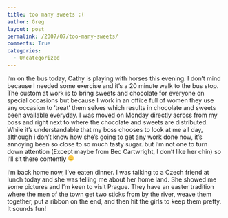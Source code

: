 ```yaml
---
title: too many sweets :(
author: Greg
layout: post
permalink: /2007/07/too-many-sweets/
comments: True
categories:
  - Uncategorized
---
```

I&#8217;m on the bus today, Cathy is playing with horses this evening. I don&#8217;t mind because I needed some exercise and it&#8217;s a 20 minute walk to the bus stop. The custom at work is to bring sweets and chocolate for everyone on special occasions but because I work in an office full of women they use any occasion to &#8216;treat&#8217; them selves which results in chocolate and sweets been available everyday. I was moved on Monday directly across from my boss and right next to where the chocolate and sweets are distributed. While it&#8217;s understandable that my boss chooses to look at me all day, although i don&#8217;t know how she&#8217;s going to get any work done now, it&#8217;s annoying been so close to so much tasty sugar. but I&#8217;m not one to turn down attention (Except maybe from Bec Cartwright, I don&#8217;t like her chin) so I&#8217;ll sit there contently <img src="/wp-content/smilies/simple-smile.png" alt=":)" class="wp-smiley" style="height: 1em; max-height: 1em;" />

I&#8217;m back home now, I&#8217;ve eaten dinner. I was talking to a Czech friend at lunch today and she was telling me about her home land. She showed me some pictures and I&#8217;m keen to visit Prague. They have an easter tradition where the men of the town get two sticks from by the river, weave them together, put a ribbon on the end, and then hit the girls to keep them pretty. It sounds fun!